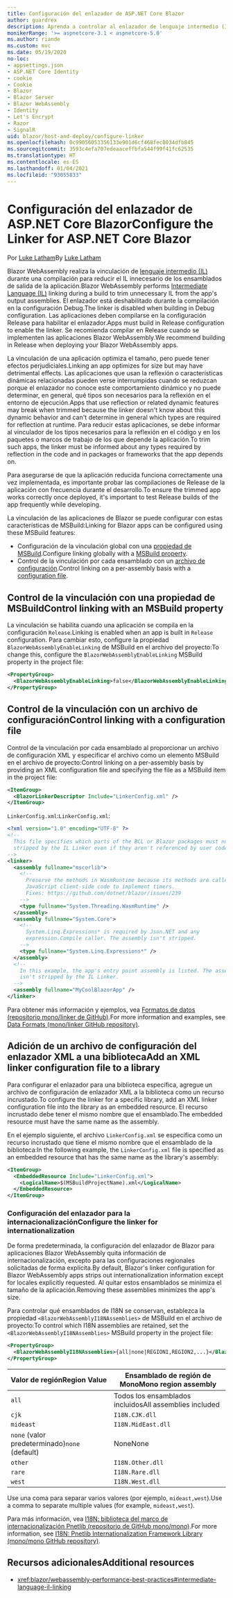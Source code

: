 ```yaml
---
title: Configuración del enlazador de ASP.NET Core Blazor
author: guardrex
description: Aprenda a controlar al enlazador de lenguaje intermedio (IL) al crear una aplicación Blazor.
monikerRange: '>= aspnetcore-3.1 < aspnetcore-5.0'
ms.author: riande
ms.custom: mvc
ms.date: 05/19/2020
no-loc:
- appsettings.json
- ASP.NET Core Identity
- cookie
- Cookie
- Blazor
- Blazor Server
- Blazor WebAssembly
- Identity
- Let's Encrypt
- Razor
- SignalR
uid: blazor/host-and-deploy/configure-linker
ms.openlocfilehash: 0c99056053356133e901d6cf468fec8034dfb845
ms.sourcegitcommit: 3593c4efa707edeaaceffbfa544f99f41fc62535
ms.translationtype: HT
ms.contentlocale: es-ES
ms.lasthandoff: 01/04/2021
ms.locfileid: "93055833"
---
```

# <a name="configure-the-linker-for-aspnet-core-no-locblazor"></a><span data-ttu-id="5b8ae-103">Configuración del enlazador de ASP.NET Core Blazor</span><span class="sxs-lookup"><span data-stu-id="5b8ae-103">Configure the Linker for ASP.NET Core Blazor</span></span>

<span data-ttu-id="5b8ae-104">Por [Luke Latham](https://github.com/guardrex)</span><span class="sxs-lookup"><span data-stu-id="5b8ae-104">By [Luke Latham](https://github.com/guardrex)</span></span>

<span data-ttu-id="5b8ae-105">Blazor WebAssembly realiza la vinculación de [lenguaje intermedio (IL)](/dotnet/standard/managed-code#intermediate-language--execution) durante una compilación para reducir el IL innecesario de los ensamblados de salida de la aplicación.</span><span class="sxs-lookup"><span data-stu-id="5b8ae-105">Blazor WebAssembly performs [Intermediate Language (IL)](/dotnet/standard/managed-code#intermediate-language--execution) linking during a build to trim unnecessary IL from the app's output assemblies.</span></span> <span data-ttu-id="5b8ae-106">El enlazador está deshabilitado durante la compilación en la configuración Debug.</span><span class="sxs-lookup"><span data-stu-id="5b8ae-106">The linker is disabled when building in Debug configuration.</span></span> <span data-ttu-id="5b8ae-107">Las aplicaciones deben compilarse en la configuración Release para habilitar el enlazador.</span><span class="sxs-lookup"><span data-stu-id="5b8ae-107">Apps must build in Release configuration to enable the linker.</span></span> <span data-ttu-id="5b8ae-108">Se recomienda compilar en Release cuando se implementen las aplicaciones Blazor WebAssembly.</span><span class="sxs-lookup"><span data-stu-id="5b8ae-108">We recommend building in Release when deploying your Blazor WebAssembly apps.</span></span> 

<span data-ttu-id="5b8ae-109">La vinculación de una aplicación optimiza el tamaño, pero puede tener efectos perjudiciales.</span><span class="sxs-lookup"><span data-stu-id="5b8ae-109">Linking an app optimizes for size but may have detrimental effects.</span></span> <span data-ttu-id="5b8ae-110">Las aplicaciones que usan la reflexión o características dinámicas relacionadas pueden verse interrumpidas cuando se reduzcan porque el enlazador no conoce este comportamiento dinámico y no puede determinar, en general, qué tipos son necesarios para la reflexión en el entorno de ejecución.</span><span class="sxs-lookup"><span data-stu-id="5b8ae-110">Apps that use reflection or related dynamic features may break when trimmed because the linker doesn't know about this dynamic behavior and can't determine in general which types are required for reflection at runtime.</span></span> <span data-ttu-id="5b8ae-111">Para reducir estas aplicaciones, se debe informar al vinculador de los tipos necesarios para la reflexión en el código y en los paquetes o marcos de trabajo de los que depende la aplicación.</span><span class="sxs-lookup"><span data-stu-id="5b8ae-111">To trim such apps, the linker must be informed about any types required by reflection in the code and in packages or frameworks that the app depends on.</span></span>

<span data-ttu-id="5b8ae-112">Para asegurarse de que la aplicación reducida funciona correctamente una vez implementada, es importante probar las compilaciones de Release de la aplicación con frecuencia durante el desarrollo.</span><span class="sxs-lookup"><span data-stu-id="5b8ae-112">To ensure the trimmed app works correctly once deployed, it's important to test Release builds of the app frequently while developing.</span></span>

<span data-ttu-id="5b8ae-113">La vinculación de las aplicaciones de Blazor se puede configurar con estas características de MSBuild:</span><span class="sxs-lookup"><span data-stu-id="5b8ae-113">Linking for Blazor apps can be configured using these MSBuild features:</span></span>

* <span data-ttu-id="5b8ae-114">Configuración de la vinculación global con una [propiedad de MSBuild](#control-linking-with-an-msbuild-property).</span><span class="sxs-lookup"><span data-stu-id="5b8ae-114">Configure linking globally with a [MSBuild property](#control-linking-with-an-msbuild-property).</span></span>
* <span data-ttu-id="5b8ae-115">Control de la vinculación por cada ensamblado con un [archivo de configuración](#control-linking-with-a-configuration-file).</span><span class="sxs-lookup"><span data-stu-id="5b8ae-115">Control linking on a per-assembly basis with a [configuration file](#control-linking-with-a-configuration-file).</span></span>

## <a name="control-linking-with-an-msbuild-property"></a><span data-ttu-id="5b8ae-116">Control de la vinculación con una propiedad de MSBuild</span><span class="sxs-lookup"><span data-stu-id="5b8ae-116">Control linking with an MSBuild property</span></span>

<span data-ttu-id="5b8ae-117">La vinculación se habilita cuando una aplicación se compila en la configuración `Release`.</span><span class="sxs-lookup"><span data-stu-id="5b8ae-117">Linking is enabled when an app is built in `Release` configuration.</span></span> <span data-ttu-id="5b8ae-118">Para cambiar esto, configure la propiedad `BlazorWebAssemblyEnableLinking` de MSBuild en el archivo del proyecto:</span><span class="sxs-lookup"><span data-stu-id="5b8ae-118">To change this, configure the `BlazorWebAssemblyEnableLinking` MSBuild property in the project file:</span></span>

```xml
<PropertyGroup>
  <BlazorWebAssemblyEnableLinking>false</BlazorWebAssemblyEnableLinking>
</PropertyGroup>
```

## <a name="control-linking-with-a-configuration-file"></a><span data-ttu-id="5b8ae-119">Control de la vinculación con un archivo de configuración</span><span class="sxs-lookup"><span data-stu-id="5b8ae-119">Control linking with a configuration file</span></span>

<span data-ttu-id="5b8ae-120">Control de la vinculación por cada ensamblado al proporcionar un archivo de configuración XML y especificar el archivo como un elemento MSBuild en el archivo de proyecto:</span><span class="sxs-lookup"><span data-stu-id="5b8ae-120">Control linking on a per-assembly basis by providing an XML configuration file and specifying the file as a MSBuild item in the project file:</span></span>

```xml
<ItemGroup>
  <BlazorLinkerDescriptor Include="LinkerConfig.xml" />
</ItemGroup>
```

<span data-ttu-id="5b8ae-121">`LinkerConfig.xml`:</span><span class="sxs-lookup"><span data-stu-id="5b8ae-121">`LinkerConfig.xml`:</span></span>

```xml
<?xml version="1.0" encoding="UTF-8" ?>
<!--
  This file specifies which parts of the BCL or Blazor packages must not be
  stripped by the IL Linker even if they aren't referenced by user code.
-->
<linker>
  <assembly fullname="mscorlib">
    <!--
      Preserve the methods in WasmRuntime because its methods are called by 
      JavaScript client-side code to implement timers.
      Fixes: https://github.com/dotnet/blazor/issues/239
    -->
    <type fullname="System.Threading.WasmRuntime" />
  </assembly>
  <assembly fullname="System.Core">
    <!--
      System.Linq.Expressions* is required by Json.NET and any 
      expression.Compile caller. The assembly isn't stripped.
    -->
    <type fullname="System.Linq.Expressions*" />
  </assembly>
  <!--
    In this example, the app's entry point assembly is listed. The assembly
    isn't stripped by the IL Linker.
  -->
  <assembly fullname="MyCoolBlazorApp" />
</linker>
```

<span data-ttu-id="5b8ae-122">Para obtener más información y ejemplos, vea [Formatos de datos (repositorio mono/linker de GitHub)](https://github.com/mono/linker/blob/master/docs/data-formats.md).</span><span class="sxs-lookup"><span data-stu-id="5b8ae-122">For more information and examples, see [Data Formats (mono/linker GitHub repository)](https://github.com/mono/linker/blob/master/docs/data-formats.md).</span></span>

## <a name="add-an-xml-linker-configuration-file-to-a-library"></a><span data-ttu-id="5b8ae-123">Adición de un archivo de configuración del enlazador XML a una biblioteca</span><span class="sxs-lookup"><span data-stu-id="5b8ae-123">Add an XML linker configuration file to a library</span></span>

<span data-ttu-id="5b8ae-124">Para configurar el enlazador para una biblioteca específica, agregue un archivo de configuración de enlazador XML a la biblioteca como un recurso incrustado.</span><span class="sxs-lookup"><span data-stu-id="5b8ae-124">To configure the linker for a specific library, add an XML linker configuration file into the library as an embedded resource.</span></span> <span data-ttu-id="5b8ae-125">El recurso incrustado debe tener el mismo nombre que el ensamblado.</span><span class="sxs-lookup"><span data-stu-id="5b8ae-125">The embedded resource must have the same name as the assembly.</span></span>

<span data-ttu-id="5b8ae-126">En el ejemplo siguiente, el archivo `LinkerConfig.xml` se especifica como un recurso incrustado que tiene el mismo nombre que el ensamblado de la biblioteca:</span><span class="sxs-lookup"><span data-stu-id="5b8ae-126">In the following example, the `LinkerConfig.xml` file is specified as an embedded resource that has the same name as the library's assembly:</span></span>

```xml
<ItemGroup>
  <EmbeddedResource Include="LinkerConfig.xml">
    <LogicalName>$(MSBuildProjectName).xml</LogicalName>
  </EmbeddedResource>
</ItemGroup>
```

### <a name="configure-the-linker-for-internationalization"></a><span data-ttu-id="5b8ae-127">Configuración del enlazador para la internacionalización</span><span class="sxs-lookup"><span data-stu-id="5b8ae-127">Configure the linker for internationalization</span></span>

<span data-ttu-id="5b8ae-128">De forma predeterminada, la configuración del enlazador de Blazor para aplicaciones Blazor WebAssembly quita información de internacionalización, excepto para las configuraciones regionales solicitadas de forma explícita.</span><span class="sxs-lookup"><span data-stu-id="5b8ae-128">By default, Blazor's linker configuration for Blazor WebAssembly apps strips out internationalization information except for locales explicitly requested.</span></span> <span data-ttu-id="5b8ae-129">Al quitar estos ensamblados se minimiza el tamaño de la aplicación.</span><span class="sxs-lookup"><span data-stu-id="5b8ae-129">Removing these assemblies minimizes the app's size.</span></span>

<span data-ttu-id="5b8ae-130">Para controlar qué ensamblados de I18N se conservan, establezca la propiedad `<BlazorWebAssemblyI18NAssemblies>` de MSBuild en el archivo de proyecto:</span><span class="sxs-lookup"><span data-stu-id="5b8ae-130">To control which I18N assemblies are retained, set the `<BlazorWebAssemblyI18NAssemblies>` MSBuild property in the project file:</span></span>

```xml
<PropertyGroup>
  <BlazorWebAssemblyI18NAssemblies>{all|none|REGION1,REGION2,...}</BlazorWebAssemblyI18NAssemblies>
</PropertyGroup>
```

| <span data-ttu-id="5b8ae-131">Valor de región</span><span class="sxs-lookup"><span data-stu-id="5b8ae-131">Region Value</span></span>     | <span data-ttu-id="5b8ae-132">Ensamblado de región de Mono</span><span class="sxs-lookup"><span data-stu-id="5b8ae-132">Mono region assembly</span></span>    |
| ---------------- | ----------------------- |
| `all`            | <span data-ttu-id="5b8ae-133">Todos los ensamblados incluidos</span><span class="sxs-lookup"><span data-stu-id="5b8ae-133">All assemblies included</span></span> |
| `cjk`            | `I18N.CJK.dll`          |
| `mideast`        | `I18N.MidEast.dll`      |
| <span data-ttu-id="5b8ae-134">`none` (valor predeterminado)</span><span class="sxs-lookup"><span data-stu-id="5b8ae-134">`none` (default)</span></span> | <span data-ttu-id="5b8ae-135">None</span><span class="sxs-lookup"><span data-stu-id="5b8ae-135">None</span></span>                    |
| `other`          | `I18N.Other.dll`        |
| `rare`           | `I18N.Rare.dll`         |
| `west`           | `I18N.West.dll`         |

<span data-ttu-id="5b8ae-136">Use una coma para separar varios valores (por ejemplo, `mideast,west`).</span><span class="sxs-lookup"><span data-stu-id="5b8ae-136">Use a comma to separate multiple values (for example, `mideast,west`).</span></span>

<span data-ttu-id="5b8ae-137">Para más información, vea [I18N: biblioteca del marco de internacionalización Pnetlib (repositorio de GitHub mono/mono)](https://github.com/mono/mono/tree/master/mcs/class/I18N).</span><span class="sxs-lookup"><span data-stu-id="5b8ae-137">For more information, see [I18N: Pnetlib Internationalization Framework Library (mono/mono GitHub repository)](https://github.com/mono/mono/tree/master/mcs/class/I18N).</span></span>

## <a name="additional-resources"></a><span data-ttu-id="5b8ae-138">Recursos adicionales</span><span class="sxs-lookup"><span data-stu-id="5b8ae-138">Additional resources</span></span>

* <xref:blazor/webassembly-performance-best-practices#intermediate-language-il-linking>
